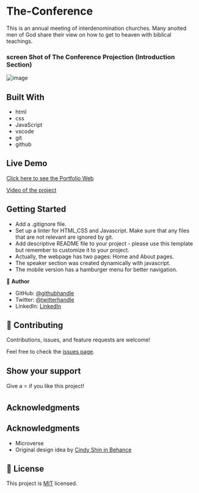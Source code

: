 # The-Conference

This is an annual meeting of interdenomination churches.
Many anoited men of God share their view on how to get to heaven with biblical teachings.


### screen Shot of The Conference  Projection (Introduction Section)


![image](https://imgur.com/aC5SzM7)


## Built With

- html
- css
- JavaScript
- vscode
- git
- github

## Live Demo

[Click here to see the Portfolio Web](https://ol-create.github.io/The-Conference/)


[Video of the project](https://www.loom.com/share/0c85cce9b08c4058b3250385a5a6380a)

## Getting Started

- Add a .gitignore file.
- Set up a linter for HTML,CSS and Javascript. Make sure that any files that are not relevant are ignored by git.
- Add descriptive README file to your project - please use this template but remember to customize it to your project.
- Actually, the webpage has two pages: Home and About pages.
- The speaker section was created dynamically with javascript.
- The mobile version has a hamburger menu for better navigation.

👤 **Author**

- GitHub: [@githubhandle](https://www.linkedin.com/in/paul-oluyemi-193966ab)
- Twitter: [@twitterhandle](https://twitter.com/OluyemiPaul99)
- LinkedIn: [LinkedIn](https://linkedin.com/in/paul-oluyemi-193966ab)

## 🤝 Contributing

Contributions, issues, and feature requests are welcome!

Feel free to check the [issues page](../../issues/).

## Show your support

Give a ⭐️ if you like this project!

## Acknowledgments

## Acknowledgments

- Microverse
- Original design idea by [Cindy Shin in Behance](https://www.behance.net/adagio07)

## 📝 License

This project is [MIT](./MIT.md) licensed.
